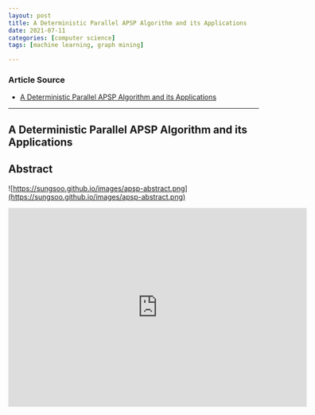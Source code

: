 ```yaml
---
layout: post
title: A Deterministic Parallel APSP Algorithm and its Applications
date: 2021-07-11
categories: [computer science]
tags: [machine learning, graph mining]

---
```


### Article Source

* [A Deterministic Parallel APSP Algorithm and its Applications](https://www.youtube.com/watch?v=hFv98T0ZZP0)


---

## A Deterministic Parallel APSP Algorithm and its Applications



## Abstract

![https://sungsoo.github.io/images/apsp-abstract.png](https://sungsoo.github.io/images/apsp-abstract.png)

<iframe width="600" height="400" src="https://www.youtube.com/embed/hFv98T0ZZP0" title="YouTube video player" frameborder="0" allow="accelerometer; autoplay; clipboard-write; encrypted-media; gyroscope; picture-in-picture" allowfullscreen></iframe>